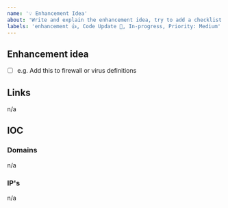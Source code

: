 ```yaml
---
name: '💡 Enhancement Idea'
about: 'Write and explain the enhancement idea, try to add a checklist'
labels: 'enhancement 👍, Code Update 🔔, In-progress, Priority: Medium'
---
```


## Enhancement idea

- [ ] e.g. Add this to firewall or virus definitions

## Links

n/a

## IOC

### Domains

n/a

### IP's

n/a
